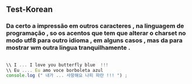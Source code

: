 ## Test-Korean 

### Da certo a impressão em outros caracteres , na linguagem de programação , so os acentos que tem que alterar o charset no modo utf8 para outro idioma , em alguns casos , mas da para mostrar wm outra lingua tranquilhamente .

```javascript 

\\ I ... I love you butterfly blue  !!! 
\\ Eu .... Eu amo voce borboleta azul
console.log (" 내가 ... 사항해요 나피 파란 !!! ") ; 

``` 